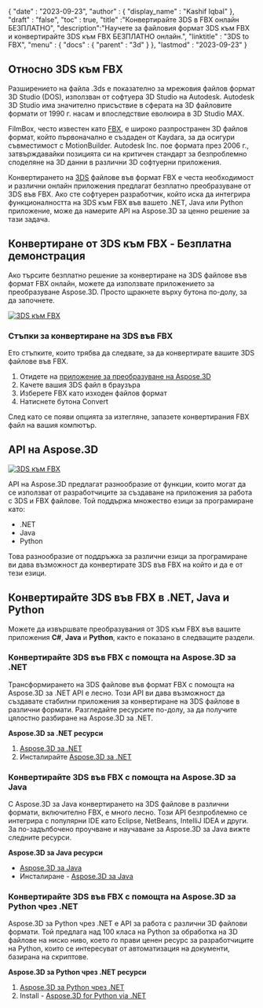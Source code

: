 {
  "date" : "2023-09-23",
  "author" : {
    "display_name" : "Kashif Iqbal"
},
  "draft" : "false",
  "toc" : true,
  "title" :"Конвертирайте 3DS в FBX онлайн БЕЗПЛАТНО",
  "description":"Научете за файловия формат 3DS към FBX и конвертирайте 3DS към FBX БЕЗПЛАТНО онлайн.",
  "linktitle" : "3DS to FBX",
  "menu" : {
    "docs" : {
      "parent" : "3d"
}
},
  "lastmod" : "2023-09-23"
}

## Относно 3DS към FBX

Разширението на файла .3ds е показателно за мрежовия файлов формат 3D Studio (DOS), използван от софтуера 3D Studio на Autodesk. Autodesk 3D Studio има значително присъствие в сферата на 3D файловите формати от 1990 г. насам и впоследствие еволюира в 3D Studio MAX.

FilmBox, често известен като [FBX](/bg/3d/fbx/), е широко разпространен 3D файлов формат, който първоначално е създаден от Kaydara, за да осигури съвместимост с MotionBuilder. Autodesk Inc. пое формата през 2006 г., затвърждавайки позицията си на критичен стандарт за безпроблемно споделяне на 3D данни в различни 3D софтуерни приложения.

Конвертирането на [3DS](/bg/3d/3ds/) файлове във формат FBX е честа необходимост и различни онлайн приложения предлагат безплатно преобразуване от 3DS във FBX. Ако сте софтуерен разработчик, който иска да интегрира функционалността на 3DS към FBX във вашето .NET, Java или Python приложение, може да намерите API на Aspose.3D за ценно решение за тази задача.

## Конвертиране от 3DS към FBX - Безплатна демонстрация

Ако търсите безплатно решение за конвертиране на 3DS файлове във формат FBX онлайн, можете да използвате приложението за преобразуване Aspose.3D. Просто щракнете върху бутона по-долу, за да започнете.

[![3DS към FBX](../3ds-to-fbx.png)](https://products.aspose.app/3d/conversion/3ds-to-fbx)

### Стъпки за конвертиране на 3DS във FBX

Ето стъпките, които трябва да следвате, за да конвертирате вашите 3DS файлове във FBX.

1. Отидете на [приложение за преобразуване на Aspose.3D](https://products.aspose.app/3d/conversion/3ds-to-fbx)
1. Качете вашия 3DS файл в браузъра
1. Изберете FBX като изходен файлов формат
1. Натиснете бутона Convert

След като се появи опцията за изтегляне, запазете конвертирания FBX файл на вашия компютър.

## API на Aspose.3D

[![3DS към FBX](../try-aspose-3d.png)](https://products.aspose.com/3d/)

API на Aspose.3D предлагат разнообразие от функции, които могат да се използват от разработчиците за създаване на приложения за работа с 3DS и FBX файлове. Той поддържа множество езици за програмиране като:

* .NET
* Java
* Python

Това разнообразие от поддръжка за различни езици за програмиране ви дава възможност да конвертирате 3DS във FBX на който и да е от тези езици.

## Конвертирайте 3DS във FBX в .NET, Java и Python

Можете да извършвате преобразувания от 3DS към FBX във вашите приложения **C#**, **Java** и **Python**, както е показано в следващите раздели.

### Конвертирайте 3DS във FBX с помощта на Aspose.3D за .NET

Трансформирането на 3DS файлове във формат FBX с помощта на Aspose.3D за .NET API е лесно. Този API ви дава възможност да създавате стабилни приложения за конвертиране на 3DS файлове в различни формати. Разгледайте ресурсите по-долу, за да получите цялостно разбиране на Aspose.3D за .NET.

**Aspose.3D за .NET ресурси**

1. [Aspose.3D за .NET](https://products.aspose.com/3d/net/)
1. Инсталирайте [Aspose.3D за .NET](https://docs.aspose.com/3d/net/installation/)

### Конвертирайте 3DS във FBX с помощта на Aspose.3D за Java

С Aspose.3D за Java конвертирането на 3DS файлове в различни формати, включително FBX, е много лесно. Този API безпроблемно се интегрира с популярни IDE като Eclipse, NetBeans, IntelliJ IDEA и други. За по-задълбочено проучване и научаване за Aspose.3D за Java вижте следните ресурси.

**Aspose.3D за Java ресурси**

* [Aspose.3D за Java](https://products.aspose.com/3d/java/)
* Инсталиране - [Aspose.3D за Java](https://docs.aspose.com/3d/java/installation/)

### Конвертирайте 3DS във FBX с помощта на Aspose.3D за Python чрез .NET

Aspose.3D за Python чрез .NET е API за работа с различни 3D файлови формати. Той предлага над 100 класа на Python за обработка на 3D файлове на ниско ниво, което го прави ценен ресурс за разработчиците на Python, които се интересуват от автоматизация на документи, базирана на скриптове.

**Aspose.3D за Python чрез .NET ресурси**

1. [Aspose.3D за Python чрез .NET](https://products.aspose.com/3d/python-net/)
1. Install - [Aspose.3D for Python via .NET](https://releases.aspose.com/3d/python-net/)
